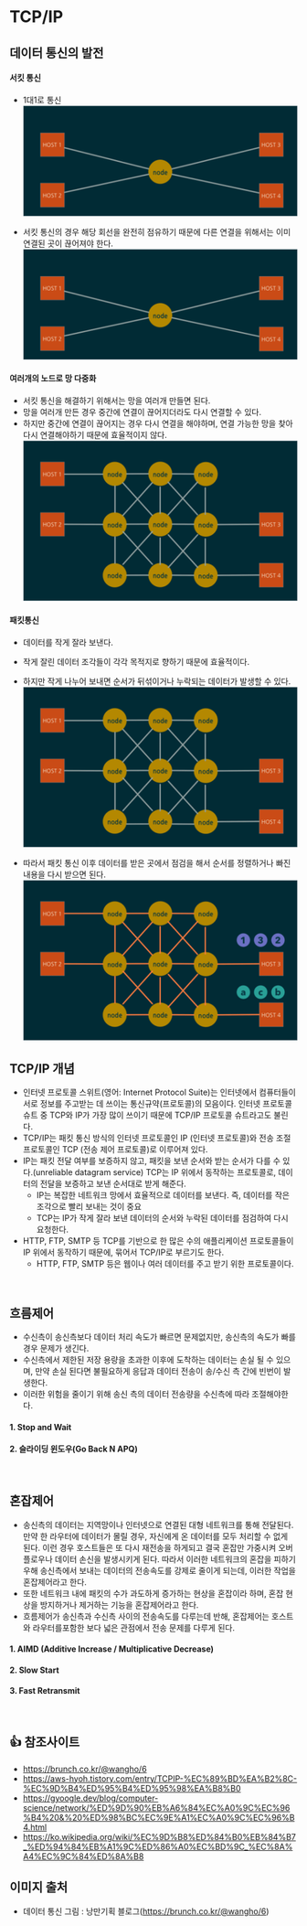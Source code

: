 # TCP/IP

## 데이터 통신의 발전

#### 서킷 통신
- 1대1로 통신
![TCP-IP_history_1](../Images/TCP-IP_history_1.gif)

- 서킷 통신의 경우 해당 회선을 완전히 점유하기 때문에 다른 연결을 위해서는 이미 연결된 곳이 끊어져야 한다.
![TCP-IP_history_2](../Images/TCP-IP_history_2.gif)

#### 여러개의 노드로 망 다중화
- 서킷 통신을 해결하기 위해서는 망을 여러개 만들면 된다.
- 망을 여러개 만든 경우 중간에 연결이 끊어지더라도 다시 연결할 수 있다.
- 하지만 중간에 연결이 끊어지는 경우 다시 연결을 해야하며, 연결 가능한 망을 찾아 다시 연결해야하기 때문에 효율적이지 않다.
![TCP-IP_history_3](../Images/TCP-IP_history_3.gif)

#### 패킷통신
- 데이터를 작게 잘라 보낸다.
- 작게 잘린 데이터 조각들이 각각 목적지로 향하기 때문에 효율적이다.
- 하지만 작게 나누어 보내면 순서가 뒤섞이거나 누락되는 데이터가 발생할 수 있다.
![TCP-IP_history_4](../Images/TCP-IP_history_4.gif)

- 따라서 패킷 통신 이후 데이터를 받은 곳에서 점검을 해서 순서를 정렬하거나 빠진 내용을 다시 받으면 된다. 
![TCP-IP_history_5](../Images/TCP-IP_history_5.gif)

## TCP/IP 개념
- 인터넷 프로토콜 스위트(영어: Internet Protocol Suite)는 인터넷에서 컴퓨터들이 서로 정보를 주고받는 데 쓰이는 통신규약(프로토콜)의 모음이다. 인터넷 프로토콜 슈트 중 TCP와 IP가 가장 많이 쓰이기 때문에 TCP/IP 프로토콜 슈트라고도 불린다.
- TCP/IP는 패킷 통신 방식의 인터넷 프로토콜인 IP (인터넷 프로토콜)와 전송 조절 프로토콜인 TCP (전송 제어 프로토콜)로 이루어져 있다. 
- IP는 패킷 전달 여부를 보증하지 않고, 패킷을 보낸 순서와 받는 순서가 다를 수 있다.(unreliable datagram service) TCP는 IP 위에서 동작하는 프로토콜로, 데이터의 전달을 보증하고 보낸 순서대로 받게 해준다. 
  - IP는 복잡한 네트워크 망에서 효율적으로 데이터를 보낸다. 즉, 데이터를 작은 조각으로 빨리 보내는 것이 중요
  - TCP는 IP가 작게 잘라 보낸 데이터의 순서와 누락된 데이터를 점검하여 다시 요청한다.
- HTTP, FTP, SMTP 등 TCP를 기반으로 한 많은 수의 애플리케이션 프로토콜들이 IP 위에서 동작하기 때문에, 묶어서 TCP/IP로 부르기도 한다.
    - HTTP, FTP, SMTP 등은 웹이나 여러 데이터를 주고 받기 위한 프로토콜이다.

<br/>

## 흐름제어
- 수신측이 송신측보다 데이터 처리 속도가 빠르면 문제없지만, 송신측의 속도가 빠를 경우 문제가 생긴다.
- 수신측에서 제한된 저장 용량을 초과한 이후에 도착하는 데이터는 손실 될 수 있으며, 만약 손실 된다면 불필요하게 응답과 데이터 전송이 송/수신 측 간에 빈번이 발생한다.
- 이러한 위험을 줄이기 위해 송신 측의 데이터 전송량을 수신측에 따라 조절해야한다.
  
#### 1. Stop and Wait

#### 2. 슬라이딩 윈도우(Go Back N APQ)

<br/>

## 혼잡제어
- 송신측의 데이터는 지역망이나 인터넷으로 연결된 대형 네트워크를 통해 전달된다. 만약 한 라우터에 데이터가 몰릴 경우, 자신에게 온 데이터를 모두 처리할 수 없게 된다. 이런 경우 호스트들은 또 다시 재전송을 하게되고 결국 혼잡만 가중시켜 오버플로우나 데이터 손신을 발생시키게 된다. 따라서 이러한 네트워크의 혼잡을 피하기 우해 송신측에서 보내는 데이터의 전송속도를 강제로 줄이게 되는데, 이러한 작업을 혼잡제어라고 한다.
- 또한 네트워크 내에 패킷의 수가 과도하게 증가하는 현상을 혼잡이라 하며, 혼잡 현상을 방지하거나 제거하는 기능을 혼잡제어라고 한다.
- 흐름제어가 송신측과 수신측 사이의 전송속도를 다루는데 반해, 혼잡제어는 호스트와 라우터를포함한 보다 넓은 관점에서 전송 문제를 다루게 된다.

#### 1. AIMD (Additive Increase / Multiplicative Decrease)

#### 2. Slow Start

#### 3. Fast Retransmit

<br/>

## 👍 참조사이트
- https://brunch.co.kr/@wangho/6
- https://aws-hyoh.tistory.com/entry/TCPIP-%EC%89%BD%EA%B2%8C-%EC%9D%B4%ED%95%B4%ED%95%98%EA%B8%B0
- https://gyoogle.dev/blog/computer-science/network/%ED%9D%90%EB%A6%84%EC%A0%9C%EC%96%B4%20&%20%ED%98%BC%EC%9E%A1%EC%A0%9C%EC%96%B4.html
- https://ko.wikipedia.org/wiki/%EC%9D%B8%ED%84%B0%EB%84%B7_%ED%94%84%EB%A1%9C%ED%86%A0%EC%BD%9C_%EC%8A%A4%EC%9C%84%ED%8A%B8

## 이미지 출처
- 데이터 통신 그림 : 낭만기획 블로그(https://brunch.co.kr/@wangho/6)